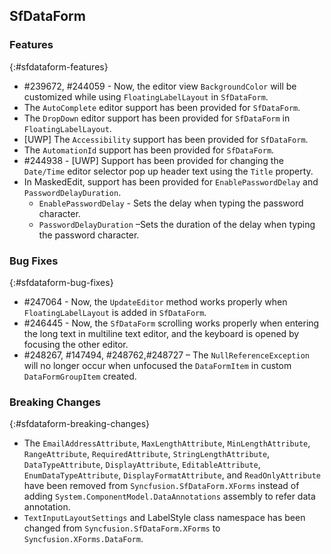 ## SfDataForm

### Features
{:#sfdataform-features}

* \#239672, \#244059 - Now, the editor view `BackgroundColor` will be customized while using `FloatingLabelLayout` in `SfDataForm`.
* The `AutoComplete` editor support has been provided for `SfDataForm`.
* The `DropDown` editor support has been provided for `SfDataForm` in `FloatingLabelLayout`.
* [UWP] The `Accessibility` support has been provided for `SfDataForm`.
* The `AutomationId` support has been provided for `SfDataForm`.
* \#244938 - [UWP] Support has been provided for changing the `Date/Time` editor selector pop up header text using the `Title` property.
* In MaskedEdit, support has been provided for `EnablePasswordDelay` and `PasswordDelayDuration`.
     * `EnablePasswordDelay` - Sets the delay when typing the password character.
     * `PasswordDelayDuration` –Sets the duration of the delay when typing the password character.


### Bug Fixes
{:#sfdataform-bug-fixes}

* \#247064 - Now, the `UpdateEditor` method works properly when `FloatingLabelLayout` is added in `SfDataForm`.
* \#246445 - Now, the `SfDataForm` scrolling works properly when entering the long text in multiline text editor, and the keyboard is opened by focusing the other editor.  
* \#248267, \#147494, \#248762,\#248727 – The `NullReferenceException` will no longer occur when unfocused the `DataFormItem` in custom `DataFormGroupItem` created.


### Breaking Changes
{:#sfdataform-breaking-changes}

* The `EmailAddressAttribute`, `MaxLengthAttribute`, `MinLengthAttribute`, `RangeAttribute`, `RequiredAttribute`, `StringLengthAttribute`, `DataTypeAttribute`, `DisplayAttribute`, `EditableAttribute`, `EnumDataTypeAttribute`, `DisplayFormatAttribute`, and `ReadOnlyAttribute` have been removed from `Syncfusion.SfDataForm.XForms` instead of adding `System.ComponentModel.DataAnnotations` assembly to refer data annotation.
* `TextInputLayoutSettings` and LabelStyle class namespace has been changed from `Syncfusion.SfDataForm.XForms` to `Syncfusion.XForms.DataForm`.